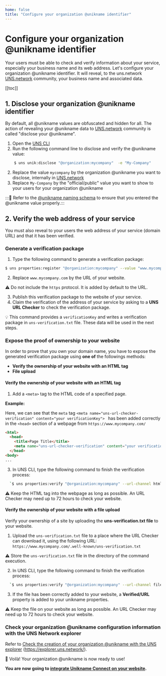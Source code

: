 ```yaml
---
home: false
title: "Configure your organization @unikname identifier"
---
```

 

# Configure your organization @unikname identifier

Your users must be able to check and verify information about your service, especially your business name and its web address. Let's configure your organization @unikname identifier. It will reveal, to the uns.network [UNS.network](https://explorer.uns.network) community, your business name and associated data.

[[toc]]

## 1. Disclose your organization @unikname identifier

By default, all @unikname values are obfuscated and hidden for all. The action of revealing your @unikname data to [UNS.network](https://explorer.uns.network) community is called "disclose your @unikname".

1. Open the [UNS CLI](creating-unikname-organization) 
2. Run the following command line to disclose and verify the @unikname value:

```bash
    $ uns unik:disclose "@organization:mycompany"  -e "My-Company"
```

2. Replace the value `mycompany` by the organization @unikname you want to disclose, internally in [UNS.network](https://explorer.uns.network)
3. Replace `My-Company` by the "official/public" value you want to show to your users for your organization @unikname<br/>

:::📝
Refer to the [@unikname naming schema](soon) to ensure that you entered the @unikname value properly.::: 

## 2. Verify the web address of your service

You must also reveal to your users the web address of your service (domain URL) and that it has been verified.

### Generate a verification package

1. Type the following command to generate a verification package:
```bash
$ uns properties:register "@organization:mycompany" --value "www.mycompany.com" 
```
2. Replace `www.mycompany.com` by the URL of your website.

⚠️ Do not include the `https` protocol. It is added by default to the URL.

3. Publish this verification package to the website of your service.
4. Claim the verification of the address of your service by asking to a **UNS URL Checker** to check the verification package.

 💡 This command provides a `verificationKey` and writes a verification package in `uns-verification.txt` file. These data will be used in the next steps.

### Expose the proof of ownership to your website

In order to prove that you own your domain name, you have to expose the generated verification package using **one of** the followings methods:
- **Verify the ownership of your website with an HTML tag**
- **File upload**

#### **Verify the ownership of your website with an HTML tag**

1. Add a `<meta>` tag to the HTML code of a specified page. 

**Example:** 

Here, we can see that the `meta` tag  `<meta name="uns-url-checker-verification" content="your verificationKey"> ` has been added correctly in the `<head>` section of a webpage from `https://www.mycompany.com/`

```html
<html>
  <head>
    <title>Page Title</title>
    <meta name="uns-url-checker-verification" content="your verificationKey">
  </head>
<body>
...
```

3. In UNS CLI, type the following command to finish the verification process:
```bash
  `$ uns properties:verify "@organization:mycompany" --url-channel html`
```
⚠️ Keep the HTML tag into the webpage as long as possible. An URL Checker may need up to 72 hours to check your website.
 
#### **Verify the ownership of your website with a file upload**

Verify your ownership of a site by uploading the **uns-verification.txt file** to your website.
1. Upload the `uns-verification.txt` file to a place where the URL Checker can download it, using the following URL: `https://www.mycompany.com/.well-known/uns-verification.txt`

⚠️ Store the `uns-verification.txt` file in the directory of the command execution.

2. In UNS CLI, type the following command to finish the verification process:
```bash
  `$ uns properties:verify "@organization:mycompany" --url-channel file`
  ```

3. If the file has been correctly added to your website, a **Verified/URL** property is added to your unikname properties.

⚠️ Keep the file on your website as long as possible. An URL Checker may need up to 72 hours to check your website.

### Check your organization @unikname configuration information with the UNS Network explorer
Refer to [Check the creation of your organization @unikname with the UNS explorer](creating-unikname-organization.html#checking-the-creation-of-the-unikname-in-the-explorer) (https://explorer.uns.network/).


👏 Voilà! Your organization @unikname is now ready to use! 


**You are now going to [integrate Unikname Connect on your website](/3.HowToIntegrateUniknameConnect).**
